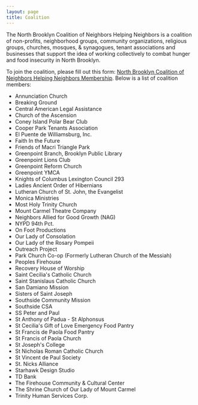 ```yaml
---
layout: page
title: Coalition
---
```


The North Brooklyn Coalition of Neighbors Helping Neighbors is a coalition of non-profits, neighborhood groups, community organizations, religious groups, churches, mosques, & synagogues, tenant associations and businesses that support the idea of working collectively to combat hunger and food insecurity in North Brooklyn.

To join the coalition, please fill out this form: [North Brooklyn Coalition of Neighbors Helping Neighbors Membership](https://goo.gl/forms/jf0EN09aUxlO9S0Y2). Below is a list of coalition members:

* Annunciation Church
* Breaking Ground
* Central American Legal Assistance
* Church of the Ascension
* Coney Island Polar Bear Club
* Cooper Park Tenants Association
* El Puente de Williamsburg, Inc.
* Faith In the Future
* Friends of Macri Triangle Park
* Greenpoint Branch, Brooklyn Public Library
* Greenpoint Lions Club
* Greenpoint Reform Church
* Greenpoint YMCA
* Knights of Columbus Lexington Council 293
* Ladies Ancient Order of Hibernians
* Lutheran Church of St. John, the Evangelist
* Monica Ministries
* Most Holy Trinity Church
* Mount Carmel Theatre Company
* Neighbors Allied for Good Growth (NAG)
* NYPD 94th Pct.
* On Foot Productions
* Our Lady of Consolation
* Our Lady of the Rosary Pompeii
* Outreach Project
* Park Church Co-op (Formerly Lutheran Church of the Messiah)
* Peoples Firehouse
* Recovery House of Worship
* Saint Cecilia's Catholic Church
* Saint Stanislaus Catholic Church
* San Damiano Mission
* Sisters of Saint Joseph
* Southside Community Mission
* Southside CSA
* SS Peter and Paul
* St Anthony of Padua - St Alphonsus
* St Cecilia's Gift of Love Emergency Food Pantry
* St Francis de Paola Food Pantry
* St Francis of Paola Church
* St Joseph's College
* St Nicholas Roman Catholic Church
* St Vincent de Paul Society
* St. Nicks Alliance
* Starhawk Design Studio
* TD Bank
* The Firehouse Community & Cultural Center
* The Shrine Church of Our Lady of Mount Carmel
* Trinity Human Services Corp.